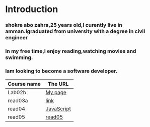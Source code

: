 # Introduction
### shokre abo zahra,25 years old,I curently live in amman.Igraduated from university with a degree in civil engineer
### In my free time,I enjoy reading,watching movies and swimming.
### Iam looking to become a software developer.


Course name  |  The URL
-----------  |  -------
Lab02b       |   [My page](https://shokreabozahra.github.io/reading-notes/Lab02b)|
read03a      |   [link](https://github.com/shokreabozahra/reading-notes/blob/main/read03a.md)
read04       |   [JavaScript](https://github.com/shokreabozahra/reading-notes/blob/main/read04.md)
read05       |   [read05](https://shokreabozahra.github.io/reading-notes/read05)



